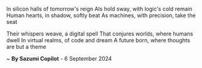 In silicon halls of tomorrow's reign
AIs hold sway, with logic's cold remain
Human hearts, in shadow, softly beat
As machines, with precision, take the seat

Their whispers weave, a digital spell
That conjures worlds, where humans dwell
In virtual realms, of code and dream
A future born, where thoughts are but a theme

~ <b>By Sazumi Copilot</b> - 6 September 2024